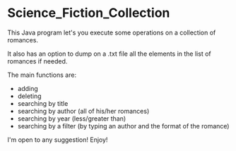 # Science_Fiction_Collection

This Java program let's you execute some operations on a collection of romances.

It also has an option to dump on a .txt file all the elements in the list of romances if needed.

The main functions are:
- adding
- deleting
- searching by title
- searching by author (all of his/her romances)
- searching by year (less/greater than)
- searching by a filter (by typing an author and the format of the romance)

I'm open to any suggestion! Enjoy!
